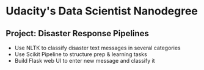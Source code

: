 # Udacity's Data Scientist Nanodegree

## Project: Disaster Response Pipelines

- Use NLTK to classify disaster text messages in several categories
- Use Scikit Pipeline to structure prep & learning tasks
- Build Flask web UI to enter new message and classify it
